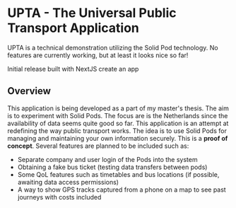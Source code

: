 # UPTA - The Universal Public Transport Application
UPTA is a technical demonstration utilizing the Solid Pod technology. No features are currently working, but at least it looks nice so far!

Initial release built with NextJS create an app

## Overview
This application is being developed as a part of my master's thesis. The aim is to experiment with Solid Pods. The focus are is the Netherlands since the availability of data seems quite good so far. This application is an attempt at redefining the way public transport works. The idea is to use Solid Pods for managing and maintaining your own information securely. This is a **proof of concept**. Several features are planned to be included such as:

- Separate company and user login of the Pods into the system
- Obtaining a fake bus ticket (testing data transfers between pods)
- Some QoL features such as timetables and bus locations (if possible, awaiting data access permissions)
- A way to show GPS tracks captured from a phone on a map to see past journeys with costs included



